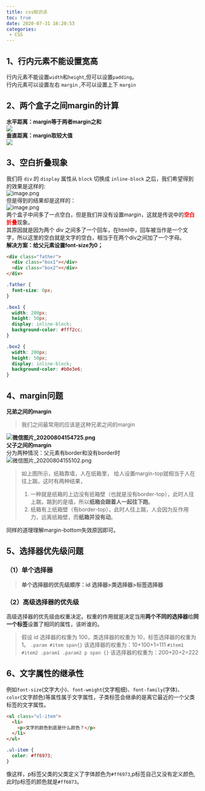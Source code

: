 ```yaml
---
title: css知识点
toc: true
date: 2020-07-31 16:20:53
categories:
 - CSS
---
```

<meta name="referrer" content="no-referrer"/>


## 1、行内元素不能设置宽高
行内元素不能设置`width`和`height`,但可以设置`padding`。<br />行内元素可以设置左右 `margin` ,不可以设置上下 `margin` 

## 2、两个盒子之间margin的计算
**水平距离：margin等于两者margin之和**<br />![](https://cdn.nlark.com/yuque/0/2020/png/437282/1596187549738-48b83058-91b5-4252-97d2-5d79b44f8666.png#align=left&display=inline&height=204&margin=%5Bobject%20Object%5D&originHeight=204&originWidth=1000&size=0&status=done&style=none&width=1000)<br />**垂直距离：margin取较大值**<br />![](https://cdn.nlark.com/yuque/0/2020/png/437282/1596187573244-93df2bab-a63e-474e-8590-6c5d10f48541.png#align=left&display=inline&height=378&margin=%5Bobject%20Object%5D&originHeight=378&originWidth=1000&size=0&status=done&style=none&width=1000)

## 3、空白折叠现象
我们将 `div` 的 `display` 属性从 `block` 切换成 `inline-block` 之后，我们希望得到的效果是这样的:<br />![image.png](https://cdn.nlark.com/yuque/0/2020/png/437282/1596187907799-97bbd30c-6173-4df1-9942-8f94710e55cc.png#align=left&display=inline&height=59&margin=%5Bobject%20Object%5D&name=image.png&originHeight=78&originWidth=374&size=890&status=done&style=none&width=281)<br />但是得到的结果却是这样的：<br />![image.png](https://cdn.nlark.com/yuque/0/2020/png/437282/1596187942637-da61d1e4-4be5-40b1-bb72-068fb3c53111.png#align=left&display=inline&height=53&margin=%5Bobject%20Object%5D&name=image.png&originHeight=70&originWidth=493&size=972&status=done&style=none&width=370)<br />两个盒子中间多了一点空白，但是我们并没有设置margin，这就是传说中的<font color=red>**空白折叠**</font>现象。<br />其原因就是因为两个 div 之间多了一个回车，在html中，回车被当作是一个文字，所以这里的空白就是文字的空白，相当于在两个div之间加了一个字母。<br />**解决方案：给父元素设置font-size为0；**
```html
<div class="father">
  <div class="box1"></div>
  <div class="box2"></div>
</div>
```
```css
.father {
  font-size: 0px;
}

.box1 {
  width: 200px;
  height: 50px;
  display: inline-block;
  background-color: #fff2cc;
}

.box2 {
  width: 200px;
  height: 50px;
  display: inline-block;
  background-color: #b0e3e6;
}
```
## 4、margin问题
**兄弟之间的margin**
> 我们之间最常用的应该是这种兄弟之间的margin

**![微信图片_20200804154725.png](https://cdn.nlark.com/yuque/0/2020/png/437282/1596527293425-9e1ab01c-dcb7-42da-9148-2f8aa7211546.png#align=left&display=inline&height=364&margin=%5Bobject%20Object%5D&name=%E5%BE%AE%E4%BF%A1%E5%9B%BE%E7%89%87_20200804154725.png&originHeight=364&originWidth=1430&size=45445&status=done&style=none&width=1430)**<br />**父子之间的margin**<br />分为两种情况：父元素有border和没有border时<br />![微信图片_20200804155102.png](https://cdn.nlark.com/yuque/0/2020/png/437282/1596527477051-15bfa7b0-832f-45c6-88d4-1afca5ea7818.png#align=left&display=inline&height=134&margin=%5Bobject%20Object%5D&name=%E5%BE%AE%E4%BF%A1%E5%9B%BE%E7%89%87_20200804155102.png&originHeight=534&originWidth=1050&size=25451&status=done&style=none&width=263)
> 如上图所示，纸箱靠墙，人在纸箱里，
> 给人设置margin-top就相当于人在往上踹，这时有两种结果，
> 1. 一种就是纸箱的上边没有纸箱壁（也就是没有border-top），此时人往上踹，踹到的是墙，所以**纸箱会跟着人一起往下跑**。
> 1. 纸箱有上纸箱壁（有border-top），此时人往上踹，人会因为反作用力，远离纸箱壁，而**纸箱并没有动**。
> 
同样的道理理解margin-bottom失效原因即可。

## 5、选择器优先级问题
### （1）单个选择器
> **单个选择器的优先级顺序：id 选择器>类选择器>标签选择器**
### （2）高级选择器的优先级
高级选择器的优先级由权重决定。权重的作用就是决定当用**两个不同的选择器**给**同一个标签**设置了相同的属性，该听谁的。
> 假设 id 选择器的权重为 100，类选择器的权重为 10，标签选择器的权重为 1。
> `.param #item span{}` 该选择器的权重为：10+100+1=111
> `#item1 #item2 .param1 .param2 p span {}` 该选择器的权重为：200+20+2=222

## 6、文字属性的继承性
例如`font-size`(文字大小)、`font-weight`(文字粗细)、`font-family`(字体)、`color`(文字颜色)等属性属于文字属性，子类标签会继承的是离它最近的一个父类标签的文字属性。
```html
<ul class="ul-item">
  <li>
    <p>文字的颜色到底是什么颜色？</p>
  </li>
</ul>
```
```css
.ul-item {
  color: #ff6973;
}
```
像这样，p标签父类的父类定义了字体颜色为`#ff6973`,p标签自己又没有定义颜色,此时p标签的颜色就是`#ff6873`。
